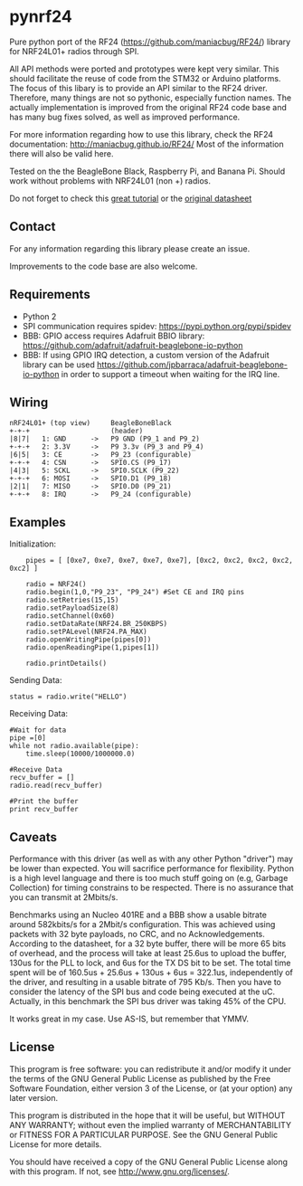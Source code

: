pynrf24
=======

Pure python port of the RF24 (https://github.com/maniacbug/RF24/) library for NRF24L01+ radios through SPI. 

All API methods were ported and prototypes were kept very similar. This should facilitate the reuse of code from the STM32 or Arduino platforms.
The focus of this libary is to provide an API similar to the RF24 driver. Therefore, many things are not so pythonic, especially function names.
The actually implementation is improved from the original RF24 code base and has many bug fixes solved, as well as improved performance.

For more information regarding how to use this library, check the RF24 documentation: http://maniacbug.github.io/RF24/
Most of the information there will also be valid here.

Tested on the the BeagleBone Black, Raspberry Pi, and Banana Pi.
Should work without problems with NRF24L01 (non +) radios.

Do not forget to check this [great tutorial](http://www.diyembedded.com/tutorials/nrf24l01_0/nrf24l01_tutorial_0.pdf)
or the [original datasheet](http://www.nordicsemi.com/eng/Products/2.4GHz-RF/nRF24L01)


Contact
-------

For any information regarding this library please create an issue.

Improvements to the code base are also welcome.

Requirements
------------

 * Python 2
 * SPI communication requires spidev:  https://pypi.python.org/pypi/spidev
 * BBB: GPIO access requires Adafruit BBIO library: https://github.com/adafruit/adafruit-beaglebone-io-python
 * BBB: If using GPIO IRQ detection, a custom version of the Adafruit library can be used https://github.com/jpbarraca/adafruit-beaglebone-io-python in order to support a timeout when waiting for the IRQ line.
 

Wiring
------

    nRF24L01+ (top view)     BeagleBoneBlack
	+-+-+                    (header)
	|8|7|	1: GND      ->   P9 GND (P9_1 and P9_2)
	+-+-+	2: 3.3V     ->   P9 3.3v (P9_3 and P9_4)
	|6|5|	3: CE       ->   P9_23 (configurable)
	+-+-+	4: CSN      ->   SPI0.CS (P9_17)
	|4|3|	5: SCKL     ->   SPI0.SCLK (P9_22)
	+-+-+	6: MOSI     ->   SPI0.D1 (P9_18)
	|2|1|	7: MISO     ->   SPI0.D0 (P9_21)
	+-+-+	8: IRQ      ->   P9_24 (configurable)

Examples
--------

Initialization:

		pipes = [ [0xe7, 0xe7, 0xe7, 0xe7, 0xe7], [0xc2, 0xc2, 0xc2, 0xc2, 0xc2] ]

		radio = NRF24()
		radio.begin(1,0,"P9_23", "P9_24") #Set CE and IRQ pins
		radio.setRetries(15,15)
		radio.setPayloadSize(8)
		radio.setChannel(0x60)
		radio.setDataRate(NRF24.BR_250KBPS)
		radio.setPALevel(NRF24.PA_MAX)
		radio.openWritingPipe(pipes[0])
		radio.openReadingPipe(1,pipes[1])

		radio.printDetails()


Sending Data:

    status = radio.write("HELLO")


Receiving Data:

	#Wait for data
	pipe =[0]
	while not radio.available(pipe):
		time.sleep(10000/1000000.0)

	#Receive Data
	recv_buffer = []
    radio.read(recv_buffer)

	#Print the buffer
	print recv_buffer


Caveats
-------

Performance with this driver (as well as with any other Python "driver") may be lower than expected. You will sacrifice performance for flexibility.
Python is a high level language and there is too much stuff going on (e.g, Garbage Collection) for timing constrains to be respected. There is no assurance that you can transmit at 2Mbits/s.

Benchmarks using an Nucleo 401RE and a BBB show a usable bitrate around 582kbits/s for a 2Mbit/s configuration. This was achieved using packets with 32 byte payloads, no CRC, and no Acknowledgements. According to the datasheet, for a 32 byte buffer, there will be more 65 bits of overhead, and the process will take at least 25.6us to upload the buffer, 130us for the PLL to lock, and 6us for the TX DS bit to be set. The total time spent will be of 160.5us + 25.6us + 130us + 6us = 322.1us, independently of the driver, and resulting in a usable bitrate of 795 Kb/s. Then you have to consider the latency of the SPI bus and code being executed at the uC. Actually, in this benchmark the SPI bus driver was taking 45% of the CPU.

It works great in my case. Use AS-IS, but remember that YMMV.

License
-------

This program is free software: you can redistribute it and/or modify
it under the terms of the GNU General Public License as published by
the Free Software Foundation, either version 3 of the License, or
(at your option) any later version.

This program is distributed in the hope that it will be useful,
but WITHOUT ANY WARRANTY; without even the implied warranty of
MERCHANTABILITY or FITNESS FOR A PARTICULAR PURPOSE.  See the
GNU General Public License for more details.

You should have received a copy of the GNU General Public License
along with this program.  If not, see <http://www.gnu.org/licenses/>.

